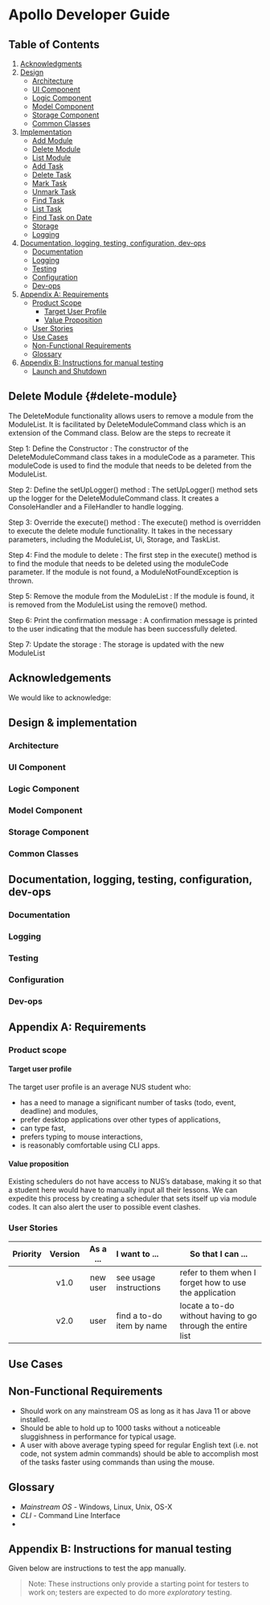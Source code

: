 # Apollo Developer Guide

## Table of Contents

1. [Acknowledgments](#acknowledgements)
2. [Design](#design)
    + [Architecture](#architecture)
    + [UI Component](#ui-component)
    + [Logic Component](#logic-component)
    + [Model Component](#model-component)
    + [Storage Component](#storage-component)
    + [Common Classes](#common-classes)
3. [Implementation](#implementation)
    + [Add Module](#add-module)
    + [Delete Module](#delete-module)
    + [List Module](#list-module)
    + [Add Task](#add-task)
    + [Delete Task](#delete-task)
    + [Mark Task](#mark-task)
    + [Unmark Task](#unmark-task)
    + [Find Task](#find-task)
    + [List Task](#list-task)
    + [Find Task on Date](#find-task-on-date)
    + [Storage](#storage)
    + [Logging](#logging)
4. [Documentation, logging, testing, configuration, dev-ops](#documentations-logging-testing-configuration-dev-ops)
    + [Documentation](#documentation)
    + [Logging](#logging)
    + [Testing](#testing)
    + [Configuration](#configuration)
    + [Dev-ops](#dev-ops)
5. [Appendix A: Requirements](#appendix-a-requirements)
    + [Product Scope](#product-scope)
        + [Target User Profile](#target-user-profile)
        + [Value Proposition](#value-proposition)
    + [User Stories](#user-stories)
    + [Use Cases](#use-cases)
    + [Non-Functional Requirements](#non-functional-requirements)
    + [Glossary](#glossary)
6. [Appendix B: Instructions for manual testing](#appendix-b-instructions-for-manual-testing)
    + [Launch and Shutdown](#launch-and-shutdown)

## Delete Module {#delete-module}

The DeleteModule functionality allows users to remove a module from the ModuleList.
It is facilitated by DeleteModuleCommand class which is an extension of the Command class.
Below are the steps to recreate it

Step 1: Define the Constructor :
The constructor of the DeleteModuleCommand class takes in a moduleCode as a parameter. This moduleCode is used to find
the module that needs to be deleted from the ModuleList.

Step 2: Define the setUpLogger() method :
The setUpLogger() method sets up the logger for the DeleteModuleCommand class. It creates a ConsoleHandler and a
FileHandler to handle logging.

Step 3: Override the execute() method :
The execute() method is overridden to execute the delete module functionality. It takes in the necessary parameters,
including the ModuleList, Ui, Storage, and TaskList.

Step 4: Find the module to delete :
The first step in the execute() method is to find the module that needs to be deleted using the moduleCode parameter. If
the module is not found, a ModuleNotFoundException is thrown.

Step 5: Remove the module from the ModuleList :
If the module is found, it is removed from the ModuleList using the remove() method.

Step 6: Print the confirmation message :
A confirmation message is printed to the user indicating that the module has been successfully deleted.

Step 7: Update the storage :
The storage is updated with the new ModuleList

## Acknowledgements

We would like to acknowledge:

## Design & implementation

### Architecture

### UI Component

### Logic Component

### Model Component

### Storage Component

### Common Classes

## Documentation, logging, testing, configuration, dev-ops

### Documentation

### Logging

### Testing

### Configuration

### Dev-ops

## Appendix A: Requirements

### Product scope

#### Target user profile

The target user profile is an average NUS student who:

* has a need to manage a significant number of tasks (todo, event, deadline) and modules,
* prefer desktop applications over other types of applications,
* can type fast,
* prefers typing to mouse interactions,
* is reasonably comfortable using CLI apps.

#### Value proposition

Existing schedulers do not have access to NUS’s database, making it so that a student here would have to manually
input all their lessons. We can expedite this process by creating a scheduler that sets itself up via module codes.
It can also alert the user to possible event clashes.

### User Stories

| Priority | Version | As a ... | I want to ...             | So that I can ...                                           |
|:--------:|:-------:|:--------:|:--------------------------|-------------------------------------------------------------|
|          |  v1.0   | new user | see usage instructions    | refer to them when I forget how to use the application      |
|          |  v2.0   |   user   | find a to-do item by name | locate a to-do without having to go through the entire list |

## Use Cases

## Non-Functional Requirements

* Should work on any mainstream OS as long as it has Java 11 or above installed.
* Should be able to hold up to 1000 tasks without a noticeable sluggishness in performance for typical usage.
* A user with above average typing speed for regular English text (i.e. not code, not system admin commands) should be
  able to accomplish most of the tasks faster using commands than using the mouse.

## Glossary

* *Mainstream OS* - Windows, Linux, Unix, OS-X
* *CLI* - Command Line Interface
*

## Appendix B: Instructions for manual testing

Given below are instructions to test the app manually.
> Note: These instructions only provide a starting point for testers to work on;
> testers are expected to do more *exploratory* testing. 

